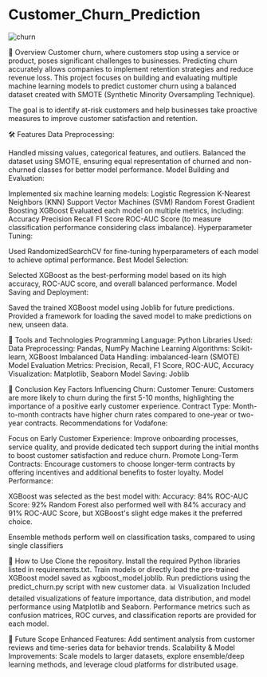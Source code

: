 # Customer_Churn_Prediction

![churn](https://github.com/user-attachments/assets/2a6dc421-3f7a-4bcd-b8a4-f90649f8265a)

📜 Overview
Customer churn, where customers stop using a service or product, poses significant challenges to businesses. Predicting churn accurately allows companies to implement retention strategies and reduce revenue loss. This project focuses on building and evaluating multiple machine learning models to predict customer churn using a balanced dataset created with SMOTE (Synthetic Minority Oversampling Technique).

The goal is to identify at-risk customers and help businesses take proactive measures to improve customer satisfaction and retention.

🛠 Features
Data Preprocessing:

Handled missing values, categorical features, and outliers.
Balanced the dataset using SMOTE, ensuring equal representation of churned and non-churned classes for better model performance.
Model Building and Evaluation:

Implemented six machine learning models:
Logistic Regression
K-Nearest Neighbors (KNN)
Support Vector Machines (SVM)
Random Forest
Gradient Boosting
XGBoost
Evaluated each model on multiple metrics, including:
Accuracy
Precision
Recall
F1 Score
ROC-AUC Score (to measure classification performance considering class imbalance).
Hyperparameter Tuning:

Used RandomizedSearchCV for fine-tuning hyperparameters of each model to achieve optimal performance.
Best Model Selection:

Selected XGBoost as the best-performing model based on its high accuracy, ROC-AUC score, and overall balanced performance.
Model Saving and Deployment:

Saved the trained XGBoost model using Joblib for future predictions.
Provided a framework for loading the saved model to make predictions on new, unseen data.


🔧 Tools and Technologies
Programming Language: Python
Libraries Used:
Data Preprocessing: Pandas, NumPy
Machine Learning Algorithms: Scikit-learn, XGBoost
Imbalanced Data Handling: imbalanced-learn (SMOTE)
Model Evaluation Metrics: Precision, Recall, F1 Score, ROC-AUC, Accuracy
Visualization: Matplotlib, Seaborn
Model Saving: Joblib

📝 Conclusion
Key Factors Influencing Churn:
Customer Tenure: Customers are more likely to churn during the first 5-10 months, highlighting the importance of a positive early customer experience.
Contract Type: Month-to-month contracts have higher churn rates compared to one-year or two-year contracts.
Recommendations for Vodafone:

Focus on Early Customer Experience:
Improve onboarding processes, service quality, and provide dedicated tech support during the initial months to boost customer satisfaction and reduce churn.
Promote Long-Term Contracts:
Encourage customers to choose longer-term contracts by offering incentives and additional benefits to foster loyalty.
Model Performance:

XGBoost was selected as the best model with:
Accuracy: 84%
ROC-AUC Score: 92%
Random Forest also performed well with 84% accuracy and  91% ROC-AUC Score, but XGBoost's slight edge makes it the preferred choice.

Ensemble methods perform well on classification tasks, compared to using single classifiers

🚀 How to Use
Clone the repository.
Install the required Python libraries listed in requirements.txt.
Train models or directly load the pre-trained XGBoost model saved as xgboost_model.joblib.
Run predictions using the predict_churn.py script with new customer data.
📊 Visualization
Included detailed visualizations of feature importance, data distribution, and model performance using Matplotlib and Seaborn.
Performance metrics such as confusion matrices, ROC curves, and classification reports are provided for each model.

🔮 Future Scope
Enhanced Features: Add sentiment analysis from customer reviews and time-series data for behavior trends.
Scalability & Model Improvements: Scale models to larger datasets, explore ensemble/deep learning methods, and leverage cloud platforms for distributed usage.
